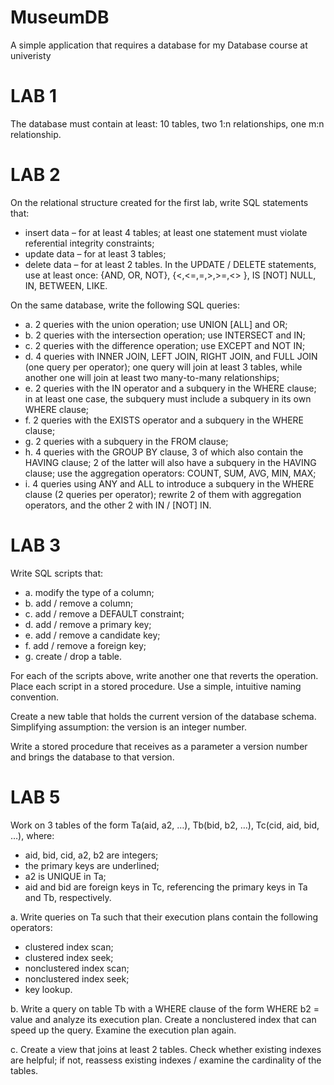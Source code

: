 # MuseumDB
A simple application that requires a database for my Database course at univeristy

# LAB 1
The database must contain at least: 10 tables, two 1:n relationships, one m:n relationship.

# LAB 2
On the relational structure created for the first lab, write SQL statements that:

- insert data – for at least 4 tables; at least one statement must violate referential integrity constraints;
- update data – for at least 3 tables;
- delete data – for at least 2 tables.
  In the UPDATE / DELETE statements, use at least once: {AND, OR, NOT},  {<,<=,=,>,>=,<> }, IS [NOT] NULL, IN, BETWEEN, LIKE.

On the same database, write the following SQL queries:

- a. 2 queries with the union operation; use UNION [ALL] and OR;
- b. 2 queries with the intersection operation; use INTERSECT and IN;
- c. 2 queries with the difference operation; use EXCEPT and NOT IN;
- d. 4 queries with INNER JOIN, LEFT JOIN, RIGHT JOIN, and FULL JOIN (one query per operator); one query will join at least 3 tables, while another one will join at least two many-to-many relationships;
- e. 2 queries with the IN operator and a subquery in the WHERE clause; in at least one case, the subquery must include a subquery in its own WHERE clause;
- f. 2 queries with the EXISTS operator and a subquery in the WHERE clause;
- g. 2 queries with a subquery in the FROM clause;                         
- h. 4 queries with the GROUP BY clause, 3 of which also contain the HAVING clause; 2 of the latter will also have a subquery in the HAVING clause; use the aggregation operators: COUNT, SUM, AVG, MIN, MAX;
- i. 4 queries using ANY and ALL to introduce a subquery in the WHERE clause (2 queries per operator); rewrite 2 of them with aggregation operators, and the other 2 with IN / [NOT] IN.

# LAB 3

Write SQL scripts that:
- a. modify the type of a column;
- b. add / remove a column;
- c. add / remove a DEFAULT constraint;
- d. add / remove a primary key;
- e. add / remove a candidate key;
- f. add / remove a foreign key;
- g. create / drop a table.

For each of the scripts above, write another one that reverts the operation. Place each script in a stored procedure. Use a simple, intuitive naming convention.  

Create a new table that holds the current version of the database schema. Simplifying assumption: the version is an integer number.  

Write a stored procedure that receives as a parameter a version number and brings the database to that version.  

# LAB 5
Work on 3 tables of the form Ta(aid, a2, …), Tb(bid, b2, …), Tc(cid, aid, bid, …), where:

- aid, bid, cid, a2, b2 are integers;
- the primary keys are underlined;
- a2 is UNIQUE in Ta;
- aid and bid are foreign keys in Tc, referencing the primary keys in Ta and Tb, respectively.  

a. Write queries on Ta such that their execution plans contain the following operators:
- clustered index scan;
- clustered index seek;
- nonclustered index scan;
- nonclustered index seek;
- key lookup.  

b. Write a query on table Tb with a WHERE clause of the form WHERE b2 = value and analyze its execution plan. Create a nonclustered index that can speed up the query. Examine the execution plan again.

c. Create a view that joins at least 2 tables. Check whether existing indexes are helpful; if not, reassess existing indexes / examine the cardinality of the tables.

